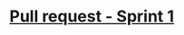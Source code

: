# [Pull request - Sprint 1](https://github.com/readOnlyMode/middle.messenger.praktikum.yandex/pull/1)
